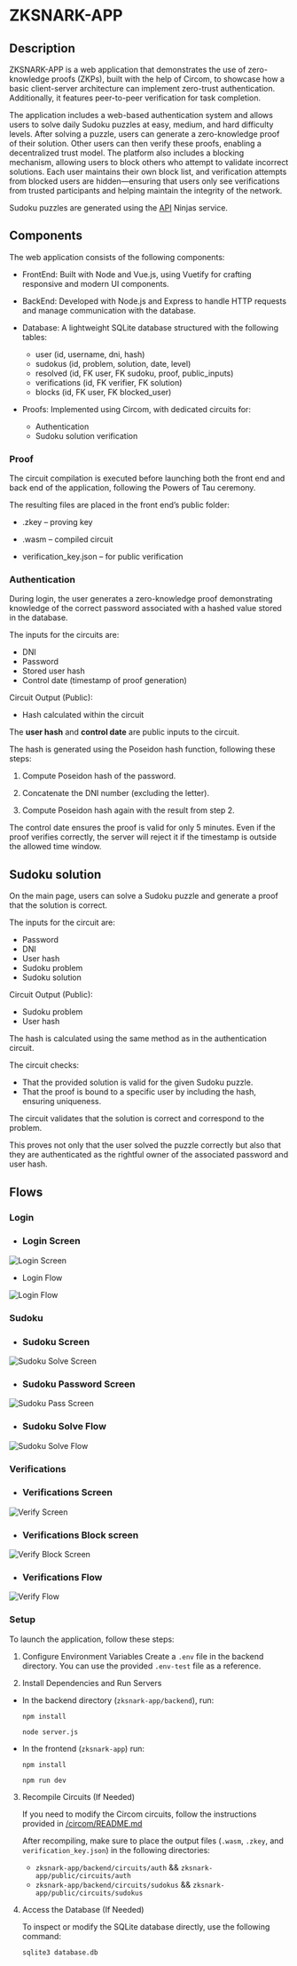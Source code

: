 # ZKSNARK-APP

## Description
ZKSNARK-APP is a web application that demonstrates the use of zero-knowledge proofs (ZKPs), built with the help of Circom, to showcase how a basic client-server architecture can implement zero-trust authentication. Additionally, it features peer-to-peer verification for task completion.

The application includes a web-based authentication system and allows users to solve daily Sudoku puzzles at easy, medium, and hard difficulty levels. After solving a puzzle, users can generate a zero-knowledge proof of their solution. Other users can then verify these proofs, enabling a decentralized trust model. The platform also includes a blocking mechanism, allowing users to block others who attempt to validate incorrect solutions. Each user maintains their own block list, and verification attempts from blocked users are hidden—ensuring that users only see verifications from trusted participants and helping maintain the integrity of the network.

Sudoku puzzles are generated using the [API](https://www.api-ninjas.com/api/sudoku) Ninjas service.

## Components

The web application consists of the following components:

- FrontEnd: Built with Node and Vue.js, using Vuetify for crafting responsive and modern UI components.
  
- BackEnd: Developed with Node.js and Express to handle HTTP requests and manage communication with the database.
  
- Database: A lightweight SQLite database structured with the following tables:
  
  - user (id, username, dni, hash)
  - sudokus (id, problem, solution, date, level)
  - resolved (id, FK user, FK sudoku, proof, public_inputs)
  - verifications (id, FK verifier, FK solution)
  - blocks (id, FK user, FK blocked_user)
  
- Proofs: Implemented using Circom, with dedicated circuits for:
  - Authentication
  - Sudoku solution verification

### Proof

The circuit compilation is executed before launching both the front end and back end of the application, following the Powers of Tau ceremony.

The resulting files are placed in the front end’s public folder:

- .zkey – proving key

- .wasm – compiled circuit

- verification_key.json – for public verification

### Authentication

During login, the user generates a zero-knowledge proof demonstrating knowledge of the correct password associated with a hashed value stored in the database.

The inputs for the circuits are:
- DNI
- Password
- Stored user hash
- Control date (timestamp of proof generation)

Circuit Output (Public):
- Hash calculated within the circuit

The **user hash** and **control date** are public inputs to the circuit.

The hash is generated using the Poseidon hash function, following these steps:

1. Compute Poseidon hash of the password.

2. Concatenate the DNI number (excluding the letter).

3. Compute Poseidon hash again with the result from step 2.

The control date ensures the proof is valid for only 5 minutes. Even if the proof verifies correctly, the server will reject it if the timestamp is outside the allowed time window.

## Sudoku solution

On the main page, users can solve a Sudoku puzzle and generate a proof that the solution is correct.

The inputs for the circuit are:
- Password
- DNI
- User hash
- Sudoku problem
- Sudoku solution

Circuit Output (Public):
- Sudoku problem
- User hash

The hash is calculated using the same method as in the authentication circuit.

The circuit checks:

- That the provided solution is valid for the given Sudoku puzzle.
- That the proof is bound to a specific user by including the hash, ensuring uniqueness.

The circuit validates that the solution is correct and correspond to the problem.

This proves not only that the user solved the puzzle correctly but also that they are authenticated as the rightful owner of the associated password and user hash.

## Flows
### Login
- ### Login Screen
  
![Login Screen](/Images/LoginScreen.png)

- Login Flow
  
![Login Flow](/Images/Login.png)

### Sudoku
- ### Sudoku Screen
  
![Sudoku Solve Screen](/Images/SudokuScreen.png)

- ### Sudoku Password Screen
  
![Sudoku Pass Screen](/Images/SudokuPassScreen.png)

- ### Sudoku Solve Flow
  
![Sudoku Solve Flow](/Images/Sudoku.png)

### Verifications
- ###  Verifications Screen
  
![Verify Screen](/Images/VerifyScreen.png)

- ### Verifications Block screen
  
![Verify Block Screen](/Images/BlockScreen.png)

- ### Verifications Flow
  
![Verify Flow](/Images/Verify.png)


### Setup

To launch the application, follow these steps:

1. Configure Environment Variables
Create a `.env` file in the backend directory. You can use the provided `.env-test` file as a reference.

2. Install Dependencies and Run Servers
   
- In the backend directory (`zksnark-app/backend`), run:
  
    `npm install`

    `node server.js`


- In the frontend (`zksnark-app`) run:
  
    `npm install`
  
    `npm run dev`

3. Recompile Circuits (If Needed)

    If you need to modify the Circom circuits, follow the instructions provided in [/circom/README.md](/circom/README.md)

    After recompiling, make sure to place the output files (`.wasm`, `.zkey`, and `verification_key.json`) in the following directories:

   - `zksnark-app/backend/circuits/auth` && `zksnark-app/public/circuits/auth`
   - `zksnark-app/backend/circuits/sudokus` && `zksnark-app/public/circuits/sudokus`

4. Access the Database (If Needed)

    To inspect or modify the SQLite database directly, use the following command:

    `sqlite3 database.db`

